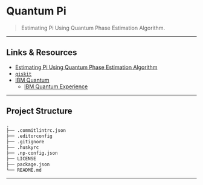# Quantum Pi

> Estimating Pi Using Quantum Phase Estimation Algorithm.

---

## Links & Resources

* [Estimating Pi Using Quantum Phase Estimation Algorithm](https://qiskit.org/textbook/ch-demos/piday-code.html)
* [`qiskit`](https://github.com/Qiskit/qiskit)
* [IBM Quantum](https://www.ibm.com/quantum-computing/)
  * [IBM Quantum Experience](https://quantum-computing.ibm.com)

---

## Project Structure

```md
.
├── .commitlintrc.json
├── .editorconfig
├── .gitignore
├── .huskyrc
├── .np-config.json
├── LICENSE
├── package.json
└── README.md
```

---
